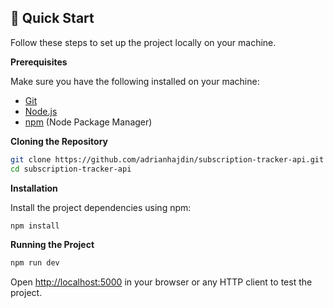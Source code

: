 ## <a name="quick-start">🤸 Quick Start</a>

Follow these steps to set up the project locally on your machine.

**Prerequisites**

Make sure you have the following installed on your machine:

- [Git](https://git-scm.com/)
- [Node.js](https://nodejs.org/en)
- [npm](https://www.npmjs.com/) (Node Package Manager)

**Cloning the Repository**

```bash
git clone https://github.com/adrianhajdin/subscription-tracker-api.git
cd subscription-tracker-api
```

**Installation**

Install the project dependencies using npm:

```bash
npm install
```
**Running the Project**

```bash
npm run dev
```

Open [http://localhost:5000](http://localhost:5000) in your browser or any HTTP client to test the project.
